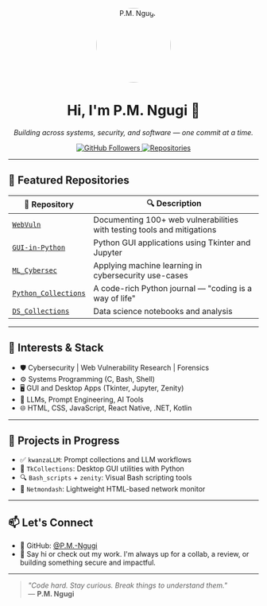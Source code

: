 <!-- Optional Profile Image -->
<p align="center">
  <img src="https://avatars.githubusercontent.com/u/YOUR_GITHUB_ID" width="150" alt="P.M. Ngugi" style="border-radius: 50%;">
</p>

<h1 align="center">Hi, I'm P.M. Ngugi 👋</h1>

<p align="center">
  <i>Building across systems, security, and software — one commit at a time.</i>
</p>

<p align="center">
  <a href="https://github.com/P.M.-Ngugi">
    <img src="https://img.shields.io/github/followers/P.M.-Ngugi?label=Follow&style=social" alt="GitHub Followers">
  </a>
  <a href="https://github.com/P.M.-Ngugi?tab=repositories">
    <img src="https://img.shields.io/badge/Public%20Repos-20+-blue" alt="Repositories">
  </a>
</p>

---

## 🔧 Featured Repositories

| 📁 Repository | 🔍 Description |
|--------------|----------------|
| [`WebVuln`](https://github.com/P.M.-Ngugi/WebVuln) | Documenting 100+ web vulnerabilities with testing tools and mitigations |
| [`GUI-in-Python`](https://github.com/P.M.-Ngugi/GUI-in-Python) | Python GUI applications using Tkinter and Jupyter |
| [`ML_Cybersec`](https://github.com/P.M.-Ngugi/ML_Cybersec) | Applying machine learning in cybersecurity use-cases |
| [`Python_Collections`](https://github.com/P.M.-Ngugi/Python_Collections-) | A code-rich Python journal — "coding is a way of life" |
| [`DS_Collections`](https://github.com/P.M.-Ngugi/DS_Collections) | Data science notebooks and analysis |

---

## 🧠 Interests & Stack

- 🛡️ Cybersecurity | Web Vulnerability Research | Forensics  
- ⚙️ Systems Programming (C, Bash, Shell)  
- 🖥️ GUI and Desktop Apps (Tkinter, Jupyter, Zenity)  
- 🤖 LLMs, Prompt Engineering, AI Tools  
- 🌐 HTML, CSS, JavaScript, React Native, .NET, Kotlin  

---

## 🚀 Projects in Progress

- ✅ `kwanzaLLM`: Prompt collections and LLM workflows  
- 🚧 `TkCollections`: Desktop GUI utilities with Python  
- 🔍 `Bash_scripts` + `zenity`: Visual Bash scripting tools  
- 🧪 `Netmondash`: Lightweight HTML-based network monitor  

---

## 📫 Let's Connect

- 🧰 GitHub: [@P.M.-Ngugi](https://github.com/P.M.-Ngugi)
- 💬 Say hi or check out my work. I'm always up for a collab, a review, or building something secure and impactful.

---

> _"Code hard. Stay curious. Break things to understand them."_  
> — **P.M. Ngugi**

